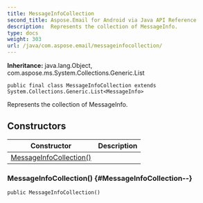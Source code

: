 ```yaml
---
title: MessageInfoCollection
second_title: Aspose.Email for Android via Java API Reference
description:  Represents the collection of MessageInfo.
type: docs
weight: 303
url: /java/com.aspose.email/messageinfocollection/
---
```

**Inheritance:**
java.lang.Object, com.aspose.ms.System.Collections.Generic.List
```
public final class MessageInfoCollection extends System.Collections.Generic.List<MessageInfo>
```

Represents the collection of MessageInfo.
## Constructors

| Constructor | Description |
| --- | --- |
| [MessageInfoCollection()](#MessageInfoCollection--) |  |
### MessageInfoCollection() {#MessageInfoCollection--}
```
public MessageInfoCollection()
```


